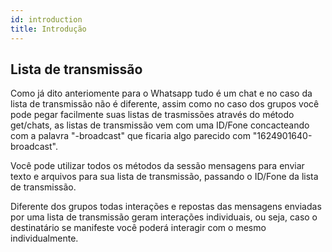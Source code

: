 ```yaml
---
id: introduction
title: Introdução
---
```


## Lista de transmissão

Como já dito anteriomente para o Whatsapp tudo é um chat e no caso da lista de transmissão não é diferente, assim como no caso dos grupos você pode pegar facilmente suas listas de trasmissões através do método get/chats, as listas de transmissão vem com uma ID/Fone concacteando com a palavra "-broadcast" que ficaria algo parecido com "1624901640-broadcast".

Você pode utilizar todos os métodos da sessão mensagens para enviar texto e arquivos para sua lista de transmissão, passando o ID/Fone da lista de transmissão.

Diferente dos grupos todas interações e repostas das mensagens enviadas por uma lista de transmissão geram interações individuais, ou seja, caso o destinatário se manifeste você poderá interagir com o mesmo individualmente.
